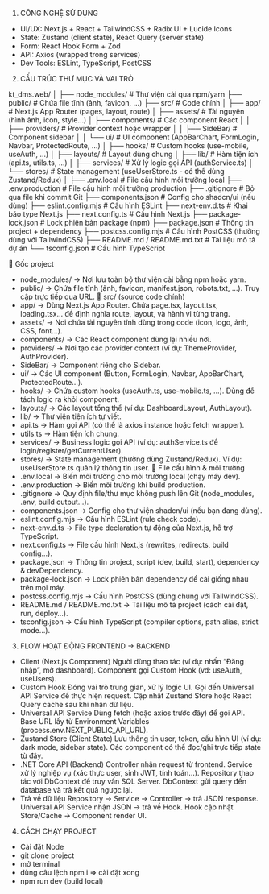1. CÔNG NGHỆ SỬ DỤNG

- UI/UX: Next.js + React + TailwindCSS + Radix UI + Lucide Icons
- State: Zustand (client state), React Query (server state)
- Form: React Hook Form + Zod
- API: Axios (wrapped trong services)
- Dev Tools: ESLint, TypeScript, PostCSS

2. CẤU TRÚC THƯ MỤC VÀ VAI TRÒ

kt_dms.web/
│
├── node_modules/ # Thư viện cài qua npm/yarn
├── public/ # Chứa file tĩnh (ảnh, favicon, ...)
├── src/ # Code chính
│ ├── app/ # Next.js App Router (pages, layout, route)
│ ├── assets/ # Tài nguyên (hình ảnh, icon, style…)
│ ├── components/ # Các component React
│ │ ├── providers/ # Provider context hoặc wrapper
│ │ ├── SideBar/ # Component sidebar
│ │ └── ui/ # UI component (AppBarChart, FormLogin, Navbar, ProtectedRoute, …)
│ ├── hooks/ # Custom hooks (use-mobile, useAuth, …)
│ ├── layouts/ # Layout dùng chung
│ ├── lib/ # Hàm tiện ích (api.ts, utils.ts, …)
│ ├── services/ # Xử lý logic gọi API (authService.ts)
│ └── stores/ # State management (useUserStore.ts - có thể dùng Zustand/Redux)
│
├── .env.local # File cấu hình môi trường local
├── .env.production # File cấu hình môi trường production
├── .gitignore # Bỏ qua file khi commit Git
├── components.json # Config cho shadcn/ui (nếu dùng)
├── eslint.config.mjs # Cấu hình ESLint
├── next-env.d.ts # Khai báo type Next.js
├── next.config.ts # Cấu hình Next.js
├── package-lock.json # Lock phiên bản package (npm)
├── package.json # Thông tin project + dependency
├── postcss.config.mjs # Cấu hình PostCSS (thường dùng với TailwindCSS)
├── README.md / README.md.txt # Tài liệu mô tả dự án
└── tsconfig.json # Cấu hình TypeScript

📂 Gốc project

- node_modules/ → Nơi lưu toàn bộ thư viện cài bằng npm hoặc yarn.
- public/ → Chứa file tĩnh (ảnh, favicon, manifest.json, robots.txt, …). Truy cập trực tiếp qua URL.
  📂 src/ (source code chính)
- app/ → Dùng Next.js App Router. Chứa page.tsx, layout.tsx, loading.tsx… để định nghĩa route, layout, và hành vi từng trang.
- assets/ → Nơi chứa tài nguyên tĩnh dùng trong code (icon, logo, ảnh, CSS, font...).
- components/ → Các React component dùng lại nhiều nơi.
- providers/ → Nơi tạo các provider context (ví dụ: ThemeProvider, AuthProvider).
- SideBar/ → Component riêng cho Sidebar.
- ui/ → Các UI component (Button, FormLogin, Navbar, AppBarChart, ProtectedRoute…).
- hooks/ → Chứa custom hooks (useAuth.ts, use-mobile.ts, …). Dùng để tách logic ra khỏi component.
- layouts/ → Các layout tổng thể (ví dụ: DashboardLayout, AuthLayout).
- lib/ → Thư viện tiện ích tự viết.
- api.ts → Hàm gọi API (có thể là axios instance hoặc fetch wrapper).
- utils.ts → Hàm tiện ích chung.
- services/ → Business logic gọi API (ví dụ: authService.ts để login/register/getCurrentUser).
- stores/ → State management (thường dùng Zustand/Redux). Ví dụ: useUserStore.ts quản lý thông tin user.
  📂 File cấu hình & môi trường
- .env.local → Biến môi trường cho môi trường local (chạy máy dev).
- .env.production → Biến môi trường khi build production.
- .gitignore → Quy định file/thư mục không push lên Git (node_modules, .env, build output…).
- components.json → Config cho thư viện shadcn/ui (nếu bạn đang dùng).
- eslint.config.mjs → Cấu hình ESLint (rule check code).
- next-env.d.ts → File type declaration tự động của Next.js, hỗ trợ TypeScript.
- next.config.ts → File cấu hình Next.js (rewrites, redirects, build config…).
- package.json → Thông tin project, script (dev, build, start), dependency & devDependency.
- package-lock.json → Lock phiên bản dependency để cài giống nhau trên mọi máy.
- postcss.config.mjs → Cấu hình PostCSS (dùng chung với TailwindCSS).
- README.md / README.md.txt → Tài liệu mô tả project (cách cài đặt, run, deploy…).
- tsconfig.json → Cấu hình TypeScript (compiler options, path alias, strict mode…).

3. FLOW HOẠT ĐỘNG FRONTEND → BACKEND

- Client (Next.js Component)
  Người dùng thao tác (ví dụ: nhấn “Đăng nhập”, mở dashboard).
  Component gọi Custom Hook (vd: useAuth, useUsers).
- Custom Hook
  Đóng vai trò trung gian, xử lý logic UI.
  Gọi đến Universal API Service để thực hiện request.
  Cập nhật Zustand Store hoặc React Query cache sau khi nhận dữ liệu.
- Universal API Service
  Dùng fetch (hoặc axios trước đây) để gọi API.
  Base URL lấy từ Environment Variables (process.env.NEXT_PUBLIC_API_URL).
- Zustand Store (Client State)
  Lưu thông tin user, token, cấu hình UI (ví dụ: dark mode, sidebar state).
  Các component có thể đọc/ghi trực tiếp state từ đây.
- .NET Core API (Backend)
  Controller nhận request từ frontend.
  Service xử lý nghiệp vụ (xác thực user, sinh JWT, tính toán…).
  Repository thao tác với DbContext để truy vấn SQL Server.
  DbContext gửi query đến database và trả kết quả ngược lại.
- Trả về dữ liệu
  Repository → Service → Controller → trả JSON response.
  Universal API Service nhận JSON → trả về Hook.
  Hook cập nhật Store/Cache → Component render UI.

4. CÁCH CHẠY PROJECT

- Cài đặt Node
- git clone project
- mở terminal
- dùng câu lệch npm i => cài đặt xong
- npm run dev (build local)
